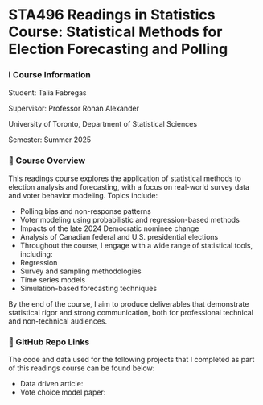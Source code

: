 # STA496 Readings in Statistics Course: Statistical Methods for Election Forecasting and Polling

### ℹ️ Course Information
Student: Talia Fabregas 

Supervisor: Professor Rohan Alexander

University of Toronto, Department of Statistical Sciences

Semester: Summer 2025

### 📝 Course Overview
This readings course explores the application of statistical methods to election analysis and forecasting, with a focus on real-world survey data and voter behavior modeling. Topics include:

- Polling bias and non-response patterns
- Voter modeling using probabilistic and regression-based methods
- Impacts of the late 2024 Democratic nominee change
- Analysis of Canadian federal and U.S. presidential elections
- Throughout the course, I engage with a wide range of statistical tools, including:
- Regression
- Survey and sampling methodologies
- Time series models
- Simulation-based forecasting techniques

By the end of the course, I aim to produce deliverables that demonstrate statistical rigor and strong communication, both for professional technical and non-technical audiences.

### 🔗 GitHub Repo Links
The code and data used for the following projects that I completed as part of this readings course can be found below:
- Data driven article:
- Vote choice model paper:



